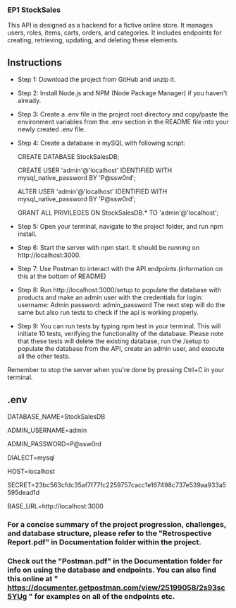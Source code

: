 ### EP1 StockSales

This API is designed as a backend for a fictive online store. It manages users, roles, items, carts, orders, and categories. It includes endpoints for creating, retrieving, updating, and deleting these elements.

## Instructions

- Step 1: Download the project from GitHub and unzip it.

- Step 2: Install Node.js and NPM (Node Package Manager) if you haven't already.

- Step 3: Create a .env file in the project root directory and copy/paste the environment variables from the .env section in the README file into your newly created .env file.

- Step 4: Create a database in mySQL with following script:
    
    CREATE DATABASE StockSalesDB;
    
    CREATE USER 'admin'@'localhost' IDENTIFIED WITH mysql_native_password BY 'P@ssw0rd';
    
    ALTER USER 'admin'@'localhost' IDENTIFIED WITH mysql_native_password BY 'P@ssw0rd';
    
    GRANT ALL PRIVILEGES ON StockSalesDB.* TO 'admin'@'localhost';

- Step 5: Open your terminal, navigate to the project folder, and run npm install.

- Step 6: Start the server with npm start. It should be running on http://localhost:3000.

- Step 7: Use Postman to interact with the API endpoints.(information on this at the bottom of README)

- Step 8: Run http://localhost:3000/setup to populate the database with products and make an admin user with the credentials for login:
    username: Admin
    password: admin_password
    The next step will do the same but also run tests to check if the api is working properly.

- Step 9: You can run tests by typing npm test in your terminal. This will initiate 10 tests, verifying the functionality of the database. Please note that these tests will delete the existing database, run the /setup to populate the database from the API, create an admin user, and execute all the other tests.

Remember to stop the server when you're done by pressing Ctrl+C in your terminal.


## .env

DATABASE_NAME=StockSalesDB

ADMIN_USERNAME=admin

ADMIN_PASSWORD=P@ssw0rd

DIALECT=mysql

HOST=localhost

SECRET=23bc563cfdc35af7f77fc2259757cacc1e167498c737e539aa933a5595dead1d

BASE_URL=http://localhost:3000


### For a concise summary of the project progression, challenges, and database structure, please refer to the "Retrospective Report.pdf" in Documentation folder within the project.

### Check out the "Postman.pdf" in the Documentation folder for info on using the database and endpoints. You can also find this online at " https://documenter.getpostman.com/view/25199058/2s93sc5YUg " for examples on all of the endpoints etc.